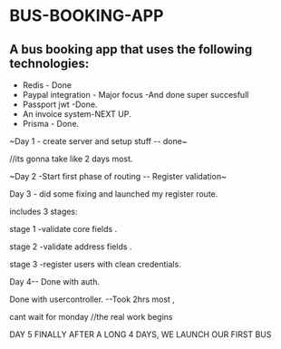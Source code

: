 # BUS-BOOKING-APP

## A bus booking app that uses the following technologies:
* Redis - Done
* Paypal integration - Major focus -And done super succesfull
* Passport jwt -Done.
* An invoice system-NEXT UP.
* Prisma - Done.

~Day 1 - create server and setup stuff -- done~

//its gonna take like 2 days most.

~Day 2 -Start first phase of routing -- Register validation~


Day 3 - did some fixing and launched my register route.

includes 3 stages:


stage 1 -validate core fields .

stage 2 -validate address fields .


stage 3 -register users with clean credentials.


Day 4-- Done with auth.

Done with usercontroller.
--Took 2hrs most ,

cant wait for monday
//the real work begins


DAY 5 
FINALLY AFTER A LONG 4 DAYS, WE LAUNCH OUR FIRST BUS



